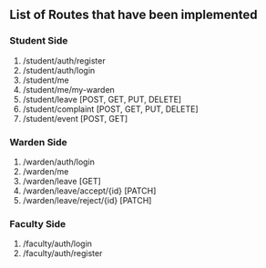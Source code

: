 ## List of Routes that have been implemented 


### Student Side 
1. /student/auth/register 
2. /student/auth/login 
3. /student/me 
4. /student/me/my-warden
5. /student/leave [POST, GET, PUT, DELETE]
6. /student/complaint [POST, GET, PUT, DELETE]
7. /student/event [POST, GET]

### Warden Side 
1. /warden/auth/login 
2. /warden/me
3. /warden/leave [GET]
4. /warden/leave/accept/{id} [PATCH]
5. /warden/leave/reject/{id} [PATCH]

### Faculty Side
1. /faculty/auth/login
2. /faculty/auth/register